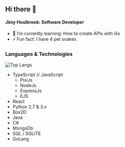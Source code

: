 ## Hi there 👋

#### Jimy Houlbrook: Software Developer

- 🌱 I’m currently learning: How to create APIs with Go
- ⚡ Fun fact: I have 4 pet snakes

### Languages & Technologies

 ![Top Langs](https://github-readme-stats.vercel.app/api/top-langs/?username=jennics-sg&hide=ejs,javascript&theme=tokyonight)

- TypeScript // JavaScript
  - PixiJs
  - NodeJs
  - ExpressJs
  - EJS
- React
- Python 2.7 & 3.x
- Box2D
- Java
- C#
- MongoDb
- SQL / SQLITE
- GoLang
<!--
**Jennics-SG/Jennics-SG** is a ✨ _special_ ✨ repository because its `README.md` (this file) appears on your GitHub profile.
-->
